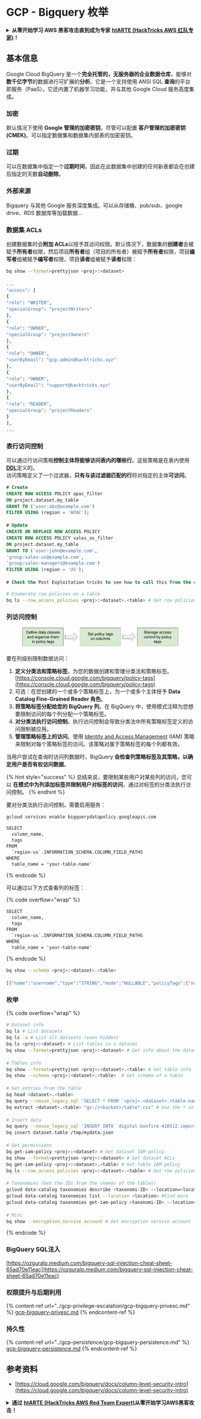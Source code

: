 # GCP - Bigquery 枚举

<details>

<summary><strong>从零开始学习 AWS 黑客攻击直到成为专家</strong> <a href="https://training.hacktricks.xyz/courses/arte"><strong>htARTE (HackTricks AWS 红队专家)</strong></a><strong>！</strong></summary>

支持 HackTricks 的其他方式：

* 如果您想在 **HackTricks** 中看到您的**公司广告**或**下载 HackTricks 的 PDF**，请查看[**订阅计划**](https://github.com/sponsors/carlospolop)！
* 获取 [**官方 PEASS & HackTricks 商品**](https://peass.creator-spring.com)
* 发现 [**PEASS 家族**](https://opensea.io/collection/the-peass-family)，我们独家的 [**NFTs 集合**](https://opensea.io/collection/the-peass-family)
* **加入** 💬 [**Discord 群组**](https://discord.gg/hRep4RUj7f) 或 [**telegram 群组**](https://t.me/peass) 或在 **Twitter** 🐦 上**关注**我 [**@carlospolopm**](https://twitter.com/carlospolopm)**。**
* **通过向** [**HackTricks**](https://github.com/carlospolop/hacktricks) 和 [**HackTricks Cloud**](https://github.com/carlospolop/hacktricks-cloud) **提交 PR 来分享您的黑客技巧**
* &#x20;github 仓库。

</details>

## 基本信息

Google Cloud BigQuery 是一个**完全托管的，无服务器的企业数据仓库**，能够对**数千亿字节**的数据进行可扩展的**分析**。它是一个支持使用 ANSI SQL **查询**的平台即服务（PaaS）。它还内置了机器学习功能，并与其他 Google Cloud 服务高度集成。

### 加密

默认情况下使用 **Google 管理的加密密钥**，尽管可以配置 **客户管理的加密密钥 (CMEK)**。可以指定数据集和数据集内部表的加密密钥。

### 过期

可以在数据集中指定一个**过期时间**，因此在此数据集中创建的任何新表都会在创建后指定的天数**自动删除**。

### 外部来源

Bigquery 与其他 Google 服务深度集成。可以从存储桶、pub/sub、google drive、RDS 数据库等加载数据...

### 数据集 ACLs

创建数据集时会**附加 ACLs**以授予其访问权限。默认情况下，数据集的**创建者**会被赋予**所有者**权限，然后项目**所有者**组（项目的所有者）被赋予**所有者**权限，项目**编写者**组被赋予**编写者**权限，项目**读者**组被赋予**读者**权限：
```bash
bq show --format=prettyjson <proj>:<dataset>

...
"access": [
{
"role": "WRITER",
"specialGroup": "projectWriters"
},
{
"role": "OWNER",
"specialGroup": "projectOwners"
},
{
"role": "OWNER",
"userByEmail": "gcp-admin@hacktricks.xyz"
},
{
"role": "OWNER",
"userByEmail": "support@hacktricks.xyz"
},
{
"role": "READER",
"specialGroup": "projectReaders"
}
],
...
```
### 表行访问控制

可以通过行访问策略**控制主体将能够访问表内的哪些行**。这些策略是在表内使用[**DDL**](https://cloud.google.com/bigquery/docs/reference/standard-sql/data-definition-language#create_row_access_policy_statement)定义的。\
访问策略定义了一个过滤器，**只有与该过滤器匹配的行**将对指定的主体**可访问**。
```sql
# Create
CREATE ROW ACCESS POLICY apac_filter
ON project.dataset.my_table
GRANT TO ('user:abc@example.com')
FILTER USING (region = 'APAC');

# Update
CREATE OR REPLACE ROW ACCESS POLICY
CREATE ROW ACCESS POLICY sales_us_filter
ON project.dataset.my_table
GRANT TO ('user:john@example.com',
'group:sales-us@example.com',
'group:sales-managers@example.com')
FILTER USING (region = 'US');

# Check the Post Exploitation tricks to see how to call this from the cli
```

```bash
# Enumerate row policies on a table
bq ls --row_access_policies <proj>:<dataset>.<table> # Get row policies
```
### 列访问控制

<figure><img src="../../../.gitbook/assets/image (3).png" alt=""><figcaption></figcaption></figure>

要在列级别限制数据访问：

1. **定义分类法和策略标签**。为您的数据创建和管理分类法和策略标签。[https://console.cloud.google.com/bigquery/policy-tags](https://console.cloud.google.com/bigquery/policy-tags)
2. 可选：在您创建的一个或多个策略标签上，为一个或多个主体授予 **Data Catalog Fine-Grained Reader 角色**。
3. **将策略标签分配给您的 BigQuery 列**。在 BigQuery 中，使用模式注释为您想要限制访问的每个列分配一个策略标签。
4. **对分类法执行访问控制**。执行访问控制会导致分类法中所有策略标签定义的访问限制被应用。
5. **管理策略标签上的访问**。使用 [Identity and Access Management](https://cloud.google.com/iam) (IAM) 策略来限制对每个策略标签的访问。该策略对属于策略标签的每个列都有效。

当用户尝试在查询时访问列数据时，BigQuery **会检查列策略标签及其策略，以确定用户是否有权访问数据**。

{% hint style="success" %}
总结来说，要限制某些用户对某些列的访问，您可以 **在模式中为列添加标签并限制用户对标签的访问**，通过对标签的分类法执行访问控制。
{% endhint %}

要对分类法执行访问控制，需要启用服务：
```bash
gcloud services enable bigquerydatapolicy.googleapis.com
```
```plaintext
SELECT
  column_name,
  tags
FROM
  `region-us`.INFORMATION_SCHEMA.COLUMN_FIELD_PATHS
WHERE
  table_name = 'your-table-name'
```
{% endcode %}

可以通过以下方式查看列的标签：

{% code overflow="wrap" %}
```plaintext
SELECT
  column_name,
  tags
FROM
  `region-us`.INFORMATION_SCHEMA.COLUMN_FIELD_PATHS
WHERE
  table_name = 'your-table-name'
```
{% endcode %}
```bash
bq show --schema <proj>:<dataset>.<table>

[{"name":"username","type":"STRING","mode":"NULLABLE","policyTags":{"names":["projects/.../locations/us/taxonomies/2030629149897327804/policyTags/7703453142914142277"]},"maxLength":"20"},{"name":"age","type":"INTEGER","mode":"NULLABLE"}]
```
### 枚举

{% code overflow="wrap" %}
```bash
# Dataset info
bq ls # List datasets
bq ls -a # List all datasets (even hidden)
bq ls <proj>:<dataset> # List tables in a dataset
bq show --format=prettyjson <proj>:<dataset> # Get info about the dataset (like ACLs)

# Tables info
bq show --format=prettyjson <proj>:<dataset>.<table> # Get table info
bq show --schema <proj>:<dataset>.<table>  # Get schema of a table

# Get entries from the table
bq head <dataset>.<table>
bq query --nouse_legacy_sql 'SELECT * FROM `<proj>.<dataset>.<table-name>` LIMIT 1000'
bq extract <dataset>.<table> "gs://<bucket>/table*.csv" # Use the * so it can dump everything in different files

# Insert data
bq query --nouse_legacy_sql 'INSERT INTO `digital-bonfire-410512.importeddataset.tabletest` (rank, refresh_date, dma_name, dma_id, term, week, score) VALUES (22, "2023-12-28", "Baltimore MD", 512, "Ms", "2019-10-13", 62), (22, "2023-12-28", "Baltimore MD", 512, "Ms", "2020-05-24", 67)'
bq insert dataset.table /tmp/mydata.json

# Get permissions
bq get-iam-policy <proj>:<dataset> # Get dataset IAM policy
bq show --format=prettyjson <proj>:<dataset> # Get dataset ACLs
bq get-iam-policy <proj>:<dataset>.<table> # Get table IAM policy
bq ls --row_access_policies <proj>:<dataset>.<table> # Get row policies

# Taxonomies (Get the IDs from the shemas of the tables)
gcloud data-catalog taxonomies describe <taxonomi-ID> --location=<location>
gcloud data-catalog taxonomies list --location <location> #Find more
gcloud data-catalog taxonomies get-iam-policy <taxonomi-ID> --location=<location>

# Misc
bq show --encryption_service_account # Get encryption service account
```
{% endcode %}

### BigQuery SQL注入

[https://ozguralp.medium.com/bigquery-sql-injection-cheat-sheet-65ad70e11eac](https://ozguralp.medium.com/bigquery-sql-injection-cheat-sheet-65ad70e11eac)

### 权限提升与后期利用

{% content-ref url="../gcp-privilege-escalation/gcp-bigquery-privesc.md" %}
[gcp-bigquery-privesc.md](../gcp-privilege-escalation/gcp-bigquery-privesc.md)
{% endcontent-ref %}

### 持久性

{% content-ref url="../gcp-persistence/gcp-bigquery-persistence.md" %}
[gcp-bigquery-persistence.md](../gcp-persistence/gcp-bigquery-persistence.md)
{% endcontent-ref %}

## 参考资料

* [https://cloud.google.com/bigquery/docs/column-level-security-intro](https://cloud.google.com/bigquery/docs/column-level-security-intro)

<details>

<summary><strong>通过</strong> <a href="https://training.hacktricks.xyz/courses/arte"><strong>htARTE (HackTricks AWS Red Team Expert)</strong></a><strong>从零开始学习AWS黑客攻击！</strong></summary>

支持HackTricks的其他方式：

* 如果您想在**HackTricks中看到您的公司广告**或**下载HackTricks的PDF版本**，请查看[**订阅计划**](https://github.com/sponsors/carlospolop)!
* 获取[**官方PEASS & HackTricks商品**](https://peass.creator-spring.com)
* 发现[**PEASS家族**](https://opensea.io/collection/the-peass-family)，我们独家的[**NFTs系列**](https://opensea.io/collection/the-peass-family)
* **加入** 💬 [**Discord群组**](https://discord.gg/hRep4RUj7f) 或 [**telegram群组**](https://t.me/peass) 或在**Twitter** 🐦 上**关注**我 [**@carlospolopm**](https://twitter.com/carlospolopm)**。**
* **通过向** [**HackTricks**](https://github.com/carlospolop/hacktricks) 和 [**HackTricks Cloud**](https://github.com/carlospolop/hacktricks-cloud)
* &#x20;github仓库提交PR来分享您的黑客技巧。

</details>
